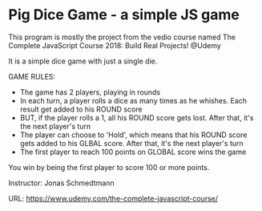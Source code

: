 # Pig Dice Game - a simple JS game


This program is mostly the project from the vedio course named The Complete JavaScript Course 2018: Build Real Projects! @Udemy

It is a simple dice game with just a single die. 

GAME RULES:
- The game has 2 players, playing in rounds
- In each turn, a player rolls a dice as many times as he whishes. Each result get added to his ROUND score
- BUT, if the player rolls a 1, all his ROUND score gets lost. After that, it's the next player's turn
- The player can choose to 'Hold', which means that his ROUND score gets added to his GLBAL score. After that, it's the next player's turn
- The first player to reach 100 points on GLOBAL score wins the game

You win by being the first player to score 100 or more points.

Instructor: Jonas Schmedtmann

URL: https://www.udemy.com/the-complete-javascript-course/

